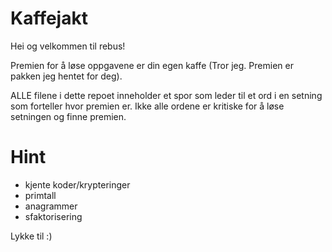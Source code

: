 # Kaffejakt

Hei og velkommen til rebus!

Premien for å løse oppgavene er din egen kaffe (Tror jeg. Premien er pakken jeg hentet for deg).

ALLE filene i dette repoet inneholder et spor som leder til et ord i en setning som forteller hvor premien er. Ikke alle ordene er kritiske for å løse setningen og finne premien.

# Hint
- kjente koder/krypteringer
- primtall
- anagrammer
- sfaktorisering


Lykke til :)